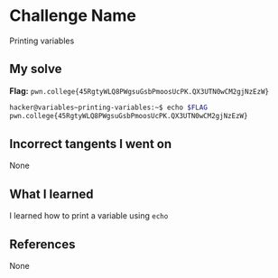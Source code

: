 # Challenge Name
Printing variables

## My solve
**Flag:** `pwn.college{45RgtyWLQ8PWgsuGsbPmoosUcPK.QX3UTN0wCM2gjNzEzW}`

```bash
hacker@variables~printing-variables:~$ echo $FLAG
pwn.college{45RgtyWLQ8PWgsuGsbPmoosUcPK.QX3UTN0wCM2gjNzEzW}
```

## Incorrect tangents I went on
None

## What I learned
I learned how to print a variable using `echo`

## References 
None
